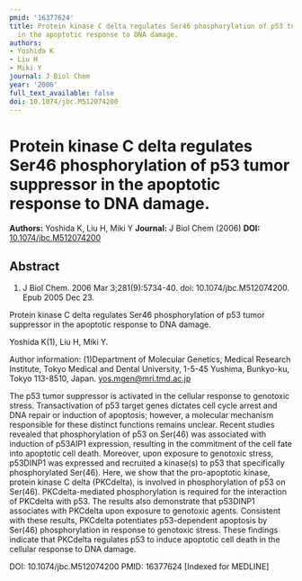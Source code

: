 ```yaml
---
pmid: '16377624'
title: Protein kinase C delta regulates Ser46 phosphorylation of p53 tumor suppressor
  in the apoptotic response to DNA damage.
authors:
- Yoshida K
- Liu H
- Miki Y
journal: J Biol Chem
year: '2006'
full_text_available: false
doi: 10.1074/jbc.M512074200
---
```


# Protein kinase C delta regulates Ser46 phosphorylation of p53 tumor suppressor in the apoptotic response to DNA damage.
**Authors:** Yoshida K, Liu H, Miki Y
**Journal:** J Biol Chem (2006)
**DOI:** [10.1074/jbc.M512074200](https://doi.org/10.1074/jbc.M512074200)

## Abstract

1. J Biol Chem. 2006 Mar 3;281(9):5734-40. doi: 10.1074/jbc.M512074200. Epub 2005
 Dec 23.

Protein kinase C delta regulates Ser46 phosphorylation of p53 tumor suppressor 
in the apoptotic response to DNA damage.

Yoshida K(1), Liu H, Miki Y.

Author information:
(1)Department of Molecular Genetics, Medical Research Institute, Tokyo Medical 
and Dental University, 1-5-45 Yushima, Bunkyo-ku, Tokyo 113-8510, Japan. 
yos.mgen@mri.tmd.ac.jp

The p53 tumor suppressor is activated in the cellular response to genotoxic 
stress. Transactivation of p53 target genes dictates cell cycle arrest and DNA 
repair or induction of apoptosis; however, a molecular mechanism responsible for 
these distinct functions remains unclear. Recent studies revealed that 
phosphorylation of p53 on Ser(46) was associated with induction of p53AIP1 
expression, resulting in the commitment of the cell fate into apoptotic cell 
death. Moreover, upon exposure to genotoxic stress, p53DINP1 was expressed and 
recruited a kinase(s) to p53 that specifically phosphorylated Ser(46). Here, we 
show that the pro-apoptotic kinase, protein kinase C delta (PKCdelta), is 
involved in phosphorylation of p53 on Ser(46). PKCdelta-mediated phosphorylation 
is required for the interaction of PKCdelta with p53. The results also 
demonstrate that p53DINP1 associates with PKCdelta upon exposure to genotoxic 
agents. Consistent with these results, PKCdelta potentiates p53-dependent 
apoptosis by Ser(46) phosphorylation in response to genotoxic stress. These 
findings indicate that PKCdelta regulates p53 to induce apoptotic cell death in 
the cellular response to DNA damage.

DOI: 10.1074/jbc.M512074200
PMID: 16377624 [Indexed for MEDLINE]
